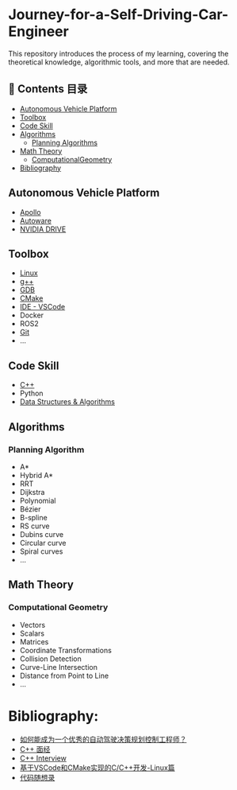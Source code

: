# Journey-for-a-Self-Driving-Car-Engineer
This repository introduces the process of my learning, covering the theoretical knowledge, algorithmic tools, and more that are needed.

## 📑 Contents 目录
* [Autonomous Vehicle Platform](#AV_Platform)
* [Toolbox](#Toolbox)
* [Code Skill](#Code)
* [Algorithms](#Algorithms)
  * [Planning Algorithms](#Planning_Algorithms)
* [Math Theory](#Math_Theory)
  * [ComputationalGeometry](#Computational_Geometry)
* [Bibliography](#Bibliography)


<a id="AV_Platform"></a>
## Autonomous Vehicle Platform
- [Apollo](https://www.apollo.auto/)
- [Autoware](https://autoware.org/)
- [NVIDIA DRIVE](https://www.nvidia.com/en-us/self-driving-cars/drive-platform./)

<a id="Toolbox"></a>
## Toolbox
- <a href = "https://github.com/ZhouTao415/Journey-for-a-Self-Driving-Car-Engineer/blob/main/Linux"> Linux </a>
- <a href = "https://github.com/ZhouTao415/Journey-for-a-Self-Driving-Car-Engineer/tree/main/g%2B%2B"> g++ </a>
- <a href = "https://github.com/ZhouTao415/Journey-for-a-Self-Driving-Car-Engineer/blob/main/GDB"> GDB </a>
- <a href = "https://github.com/ZhouTao415/Journey-for-a-Self-Driving-Car-Engineer/tree/main/CMake"> CMake </a>
- <a href = "https://github.com/ZhouTao415/Journey-for-a-Self-Driving-Car-Engineer/tree/main/VSCode"> IDE - VSCode </a>
- Docker
- ROS2
- <a href = "https://github.com/ZhouTao415/Journey-for-a-Self-Driving-Car-Engineer/tree/main/Git"> Git </a> 
- ...

<a id="Code"></a>
## Code Skill
* <a href = "https://github.com/ZhouTao415/Journey-for-a-Self-Driving-Car-Engineer/blob/main/C%2B%2B"> C++ </a> 
* Python
* <a href = "https://github.com/ZhouTao415/Journey-for-a-Self-Driving-Car-Engineer/tree/main/Data%20Structures%20%26%20Algorithms"> Data Structures & Algorithms </a>


<a id="Algorithms"></a> 
## Algorithms
<a id="Planning_Algorithms"></a> 
### Planning Algorithm
- A*
- Hybrid A*
- RRT
- Dijkstra
- Polynomial
- Bézier
- B-spline
- RS curve
- Dubins curve
- Circular curve
- Spiral curves
- ...

<a id="Math_Theory"></a>
## Math Theory

<a id="Computational_Geometry"></a>
### Computational Geometry
-  Vectors
-  Scalars
-  Matrices
-  Coordinate Transformations
-  Collision Detection
-  Curve-Line Intersection
-  Distance from Point to Line
-  ...

<a id="Bibliography"></a>
# Bibliography:
- [如何能成为一个优秀的自动驾驶决策规划控制工程师？](https://zhuanlan.zhihu.com/p/371201813)
- [C++ 面经](https://zhuanlan.zhihu.com/p/675399586)
- [C++ Interview](https://github.com/huihut/interview)
- [基于VSCode和CMake实现的C/C++开发-Linux篇](https://xbing.notion.site/xiaobing-9bab00c7243c46d3a02b08aa54921a52?p=c330a94669a84c2480a59ba708fd4ece&pm=c)
- [代码随想录](https://programmercarl.com/)
